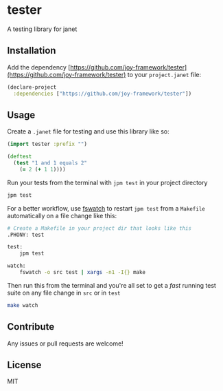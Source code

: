 # tester
A testing library for janet

## Installation

Add the dependency [https://github.com/joy-framework/tester](https://github.com/joy-framework/tester) to your `project.janet` file:

```clojure
(declare-project
  :dependencies ["https://github.com/joy-framework/tester"])
```

## Usage

Create a `.janet` file for testing and use this library like so:


```clojure
(import tester :prefix "")

(deftest
  (test "1 and 1 equals 2"
    (= 2 (+ 1 1))))
```

Run your tests from the terminal with `jpm test` in your project directory

```sh
jpm test
```

For a better workflow, use [fswatch](https://github.com/emcrisostomo/fswatch) to restart `jpm test` from a `Makefile` automatically on a file change like this:

```sh
# Create a Makefile in your project dir that looks like this
.PHONY: test

test:
	jpm test

watch:
	fswatch -o src test | xargs -n1 -I{} make
```

Then run this from the terminal and you're all set to get a *fast* running test suite on any file change in `src` or in `test`

```sh
make watch
```

## Contribute

Any issues or pull requests are welcome!

## License

MIT

